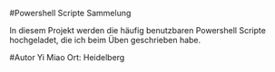 #Powershell Scripte Sammelung

In diesem Projekt werden die häufig benutzbaren Powershell Scripte hochgeladet, die ich beim Üben geschrieben habe. 

#Autor Yi Miao Ort: Heidelberg


